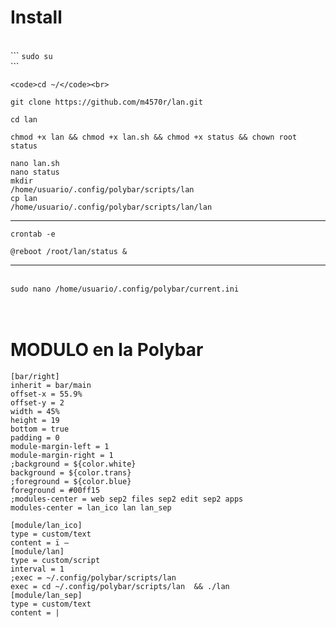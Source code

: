 # Install
<br>
```
<code>sudo su</code><br>
```

```
<code>cd ~/</code><br>
```

```
git clone https://github.com/m4570r/lan.git
```

<code>cd lan</code><br>


```
chmod +x lan && chmod +x lan.sh && chmod +x status && chown root status
```

<code>nano lan.sh</code><br>
<code>nano status</code><br>
<code>mkdir /home/usuario/.config/polybar/scripts/lan </code><br>
<code>cp lan /home/usuario/.config/polybar/scripts/lan/lan </code><br>
<hr>
<code>crontab -e</code><br>


```
@reboot /root/lan/status & 

```

<hr>
<br>
<code>sudo nano /home/usuario/.config/polybar/current.ini</code><br>
<br><br>

# MODULO en la Polybar

```
[bar/right]
inherit = bar/main
offset-x = 55.9%
offset-y = 2
width = 45%
height = 19
bottom = true
padding = 0
module-margin-left = 1
module-margin-right = 1
;background = ${color.white}
background = ${color.trans}
;foreground = ${color.blue}
foreground = #00ff15
;modules-center = web sep2 files sep2 edit sep2 apps
modules-center = lan_ico lan lan_sep
```
```
[module/lan_ico] 
type = custom/text 
content = ï – 
[module/lan] 
type = custom/script 
interval = 1 
;exec = ~/.config/polybar/scripts/lan 
exec = cd ~/.config/polybar/scripts/lan  && ./lan 
[module/lan_sep] 
type = custom/text 
content = | 
```
